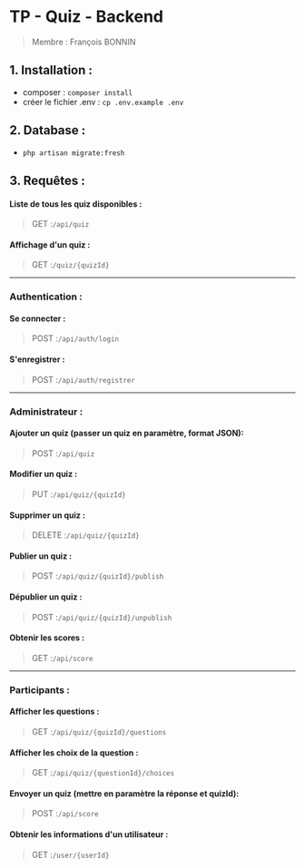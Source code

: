 # TP - Quiz - Backend

> Membre : François BONNIN

## 1. Installation :
- composer : `composer install`
- créer le fichier .env : `cp .env.example .env`

## 2. Database :
- `php artisan migrate:fresh`

## 3. Requêtes :

#### Liste de tous les quiz disponibles :
> GET :`/api/quiz`

#### Affichage d'un quiz :
> GET :`/quiz/{quizId}`

<hr>

### Authentication :

#### Se connecter :
> POST :`/api/auth/login`

#### S'enregistrer :
> POST :`/api/auth/registrer`

<hr>

### Administrateur :
#### Ajouter un quiz (passer un quiz en paramètre, format JSON):
> POST :`/api/quiz`

#### Modifier un quiz :
> PUT :`/api/quiz/{quizId}`

#### Supprimer un quiz :
> DELETE :`/api/quiz/{quizId}`

#### Publier un quiz :
> POST :`/api/quiz/{quizId}/publish`

#### Dépublier un quiz  :
> POST :`/api/quiz/{quizId}/unpublish`

#### Obtenir les scores :
> GET :`/api/score`

<hr>

### Participants :

#### Afficher les questions :
> GET :`/api/quiz/{quizId}/questions`

#### Afficher les choix de la question :
> GET :`/api/quiz/{questionId}/choices`

#### Envoyer un quiz (mettre en paramètre la réponse et quizId):
> POST :`/api/score`

#### Obtenir les informations d'un utilisateur :
> GET :`/user/{userId}`

